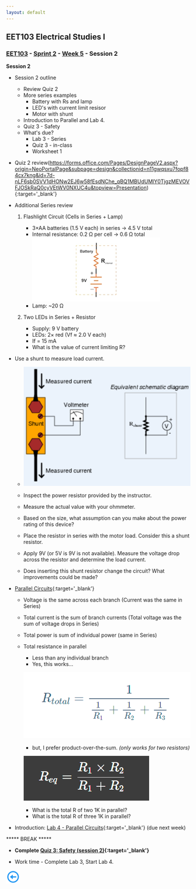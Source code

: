 ```yaml
---
layout: default
---
```


## EET103 Electrical Studies I

### [EET103](../../../) - [Sprint 2](../../) - [Week 5](../) - Session 2

**Session 2**

- Session 2 outline
    - Review Quiz 2
    - More series examples
        - Battery with Rs and lamp
        - LED's with current limit resisor
        - Motor with shunt
    - Introduction to Parallel and Lab 4.
    - Quiz 3 - Safety
    - What's due?
        - Lab 3 - Series
        - Quiz 3 - in-class
        - Worksheet 1


- Quiz 2 review(https://forms.office.com/Pages/DesignPageV2.aspx?origin=NeoPortalPage&subpage=design&collectionid=n11gwqsxu7fopf84cx7kng&id=7d-nLF6sb0SVV1dHONw2EJ6w58fEsdNChe_qBQ1MBUdUMlY0TjgzMEVOVFJOSkRaQ0cyVEtWV0NXUC4u&topview=Presentation){:target='_blank'}


- Additional Series review
    1. Flashlight Circuit (Cells in Series + Lamp)
        - 3×AA batteries (1.5 V each) in series → 4.5 V total
        - Internal resistance: 0.2 Ω per cell → 0.6 Ω total  ![alt text](Figure_6.webp)
        - Lamp: ~20 Ω

    2. Two LEDs in Series + Resistor
        - Supply: 9 V battery
        - LEDs: 2× red (Vf ≈ 2.0 V each)
        - If = 15 mA
        - What is the value of current limiting R?

- Use a shunt to measure load current.

    - ![alt text](shunt_resistor.png)

    - Inspect the power resistor provided by the instructor.
    - Measure the actual value with your ohmmeter.
    - Based on the size, what assumption can you make about the power rating of this device?
    - Place the resistor in series with the motor load. Consider this a shunt resistor. 
    - Apply 9V (or 5V is 9V is not available). Measure the voltage drop across the resistor and determine the load current.
    - Does inserting this shunt resistor change the circuit? What improvements could be made?

- [Parallel Circuits](https://www.allaboutcircuits.com/textbook/direct-current/chpt-5/simple-parallel-circuits/){:target='_blank'}
    - Voltage is the same across each branch (Current was the same in Series)
    - Total current is the sum of branch currents (Total voltage was the sum of voltage drops in Series)
    - Total power is sum of individual power (same in Series)
    - Total resistance in parallel
        - Less than any individual branch
        - Yes, this works...

        ![alt text](parallel_total_R.png)

        - but, I prefer product-over-the-sum. *(only works for two resistors)*

        ![alt text](product-over-sum.png)

        - What is the total R of two 1K in parallel?
        - What is the total R of three 1K in parallel?

- Introduction: [Lab 4 - Parallel Circuits](../../labs/l04_parallel_circuits/){:target='_blank'} (due next week)    

***** BREAK *****

- **Complete [Quiz 3: Safety (session 2)](https://forms.office.com/r/mT2B9DgxZw){:target='_blank'}**

- Work time - Complete Lab 3, Start Lab 4.

<!-- - [Solving with the Table Method and Ohm's Law](https://www.allaboutcircuits.com/textbook/direct-current/chpt-5/solving-series-and-parallel-circuits-with-the-table-method-and-ohms-law/){:target='_blank'}
- [Power in Series and Parallel](https://www.allaboutcircuits.com/textbook/direct-current/chpt-5/power-calculations/){:target='_blank'} -->



<!-- - [Quiz 4 (Ohm's Law)](https://forms.office.com/Pages/ResponsePage.aspx?id=7d-nLF6sb0SVV1dHONw2EJ6w58fEsdNChe_qBQ1MBUdUNUY1M0ZMWlVMQ0M1U1NIMkZaU0JHMlUzMy4u){:target='_blank'}

{:target='_blank'} with associated Zoom video -->

[![back button](../../../back_button.png)](../)